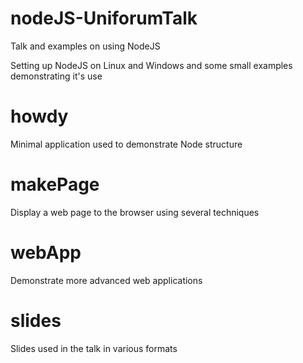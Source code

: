 # nodeJS-UniforumTalk
Talk and examples on using NodeJS

Setting up NodeJS on Linux and Windows and
some small examples demonstrating it's use

# howdy
Minimal application used to demonstrate Node structure

# makePage
Display a web page to the browser using several techniques

# webApp
Demonstrate more advanced web applications

# slides
Slides used in the talk in various formats
